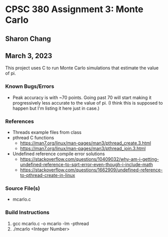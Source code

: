 # CPSC 380 Assignment 3: Monte Carlo

## Sharon Chang
## March 3, 2023

This project uses C to run Monte Carlo simulations that estimate the value of pi.

### Known Bugs/Errors
* Peak accuracy is with ~70 points. Going past 70 will start making it progressively less accurate to the value of pi.
  (I think this is supposed to happen but I'm listing it here just in case.)

### References
* Threads example files from class
* pthread C functions
  * https://man7.org/linux/man-pages/man3/pthread_create.3.html
  * https://man7.org/linux/man-pages/man3/pthread_join.3.html
* Undefined reference compile error solutions
  * https://stackoverflow.com/questions/10409032/why-am-i-getting-undefined-reference-to-sqrt-error-even-though-i-include-math
  * https://stackoverflow.com/questions/1662909/undefined-reference-to-pthread-create-in-linux

### Source File(s)
* mcarlo.c

### Build Instructions
1. gcc mcarlo.c -o mcarlo -lm -pthread
2. ./mcarlo \<Integer Number\>
